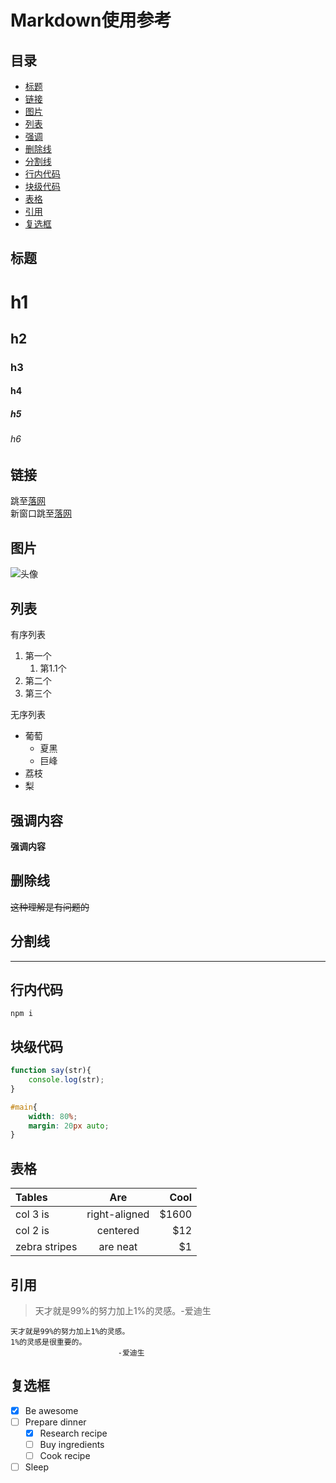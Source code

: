 # Markdown使用参考

## 目录
* [标题](#headers)
* [链接](#anchor)
* [图片](#pic)
* [列表](#list)
* [强调](#strong)
* [删除线](#del-line)
* [分割线](#split-line)
* [行内代码](#inline-code)
* [块级代码](#block-code)
* [表格](#table)
* [引用](#ref)
* [复选框](#checkbox)

## <a name="headers">标题</a>
# h1
## h2
### h3
#### h4
##### h5
###### h6

## <a name="anchor">链接</a>
跳至[落网](http://www.luoo.net/)    
新窗口跳至<a href="http://www.luoo.net/" target="_blank">落网</a>

## <a name="pic">图片</a>
![头像](https://avatars0.githubusercontent.com/u/2120155?v=3&s=40)

## <a name="list">列表</a>
有序列表    

1. 第一个
	1. 第1.1个
1. 第二个
1. 第三个

无序列表    
* 葡萄
	* 夏黑
	* 巨峰
* 荔枝
* 梨


## <a name="strong">强调内容</a>
**强调内容**

## <a name="del-line">删除线</a>
~~这种理解是有问题的~~

## <a name="split-line">分割线</a>
****

## <a name="inline-code">行内代码</a>
`npm i`

## <a name="block-code">块级代码</a>
```js
function say(str){
	console.log(str);
}
```

```css
#main{
	width: 80%;
	margin: 20px auto;
}
```

## <a name="table">表格</a>
| Tables        | Are           | Cool  |
| :------------ |:-------------:| -----:|
| col 3 is      | right-aligned | $1600 |
| col 2 is      | centered      |   $12 |
| zebra stripes | are neat      |    $1 |

## <a name="ref">引用</a>
> 天才就是99%的努力加上1%的灵感。-爱迪生

    天才就是99%的努力加上1%的灵感。
    1%的灵感是很重要的。
                            -爱迪生

## <a name="checkbox">复选框</a>
- [x] Be awesome
- [ ] Prepare dinner
  - [x] Research recipe
  - [ ] Buy ingredients
  - [ ] Cook recipe
- [ ] Sleep

